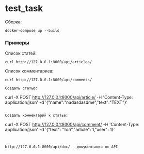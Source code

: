 # test_task

Сборка:
```
docker-compose up --build
```


### Примеры

Список статей:
```
curl http://127.0.0.1:8000/api/articles/
```
Список комментариев:
```
curl http://127.0.0.1:8000/api/comments/ 

Создать статью:
```
curl -X POST http://127.0.0.1:8000/api/article/ -H 'Content-Type: application/json' -d '{"name":"nadasdasdme","text":"TEXT"}'
```

Создать комментарий к статье:
```
curl -X POST http://127.0.0.1:8000/api/comment/ -H 'Content-Type: application/json' -d '{"text": "топ","article": 1,"user": 1}'
```


http://127.0.0.1:8000/api/doc/ - документация по API



